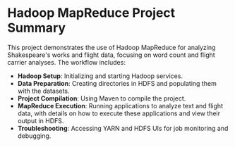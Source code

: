 # Hadoop MapReduce Project Summary

This project demonstrates the use of Hadoop MapReduce for analyzing Shakespeare's works and flight data, focusing on word count and flight carrier analyses. The workflow includes:

- **Hadoop Setup**: Initializing and starting Hadoop services.
- **Data Preparation**: Creating directories in HDFS and populating them with the datasets.
- **Project Compilation**: Using Maven to compile the project.
- **MapReduce Execution**: Running applications to analyze text and flight data, with details on how to execute these applications and view their output in HDFS.
- **Troubleshooting**: Accessing YARN and HDFS UIs for job monitoring and debugging.


